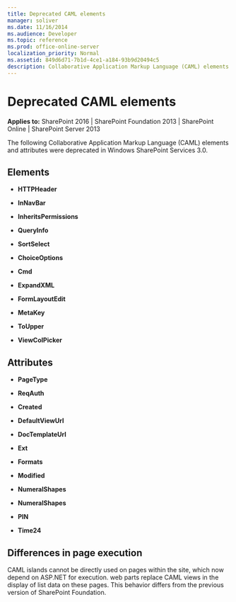 ```yaml
---
title: Deprecated CAML elements
manager: soliver
ms.date: 11/16/2014
ms.audience: Developer
ms.topic: reference
ms.prod: office-online-server
localization_priority: Normal
ms.assetid: 849d6d71-7b1d-4ce1-a184-93b9d20494c5
description: Collaborative Application Markup Language (CAML) elements and attributes that were deprecated in Windows SharePoint Services 3.0.
---
```


# Deprecated CAML elements
  
**Applies to:** SharePoint 2016 | SharePoint Foundation 2013 | SharePoint Online | SharePoint Server 2013
  
The following Collaborative Application Markup Language (CAML) elements and attributes were deprecated in Windows SharePoint Services 3.0.
  
## Elements

- **HTTPHeader**
    
- **InNavBar**
    
- **InheritsPermissions**
    
- **QueryInfo**
    
- **SortSelect**
    
- **ChoiceOptions**
    
- **Cmd**
    
- **ExpandXML**
    
- **FormLayoutEdit**
    
- **MetaKey**
    
- **ToUpper**
    
- **ViewColPicker**
    

## Attributes

- **PageType**
    
- **ReqAuth**
    
- **Created**
    
- **DefaultViewUrl**
    
- **DocTemplateUrl**
    
- **Ext**
    
- **Formats**
    
- **Modified**
    
- **NumeralShapes**
    
- **NumeralShapes**
    
- **PIN**
    
- **Time24**
    
## Differences in page execution

CAML islands cannot be directly used on pages within the site, which now depend on ASP.NET for execution. web parts replace CAML views in the display of list data on these pages. This behavior differs from the previous version of SharePoint Foundation.
  

